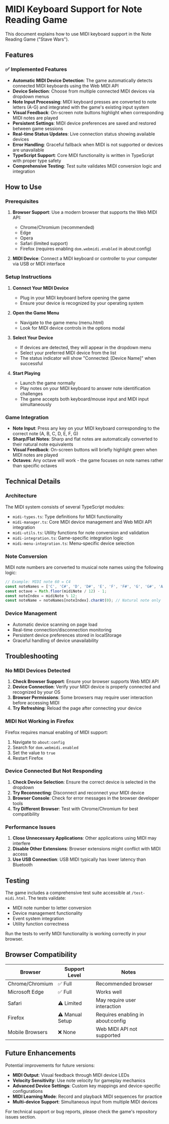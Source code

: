 # MIDI Keyboard Support for Note Reading Game

This document explains how to use MIDI keyboard support in the Note Reading Game ("Stave Wars").

## Features

### ✅ Implemented Features

- **Automatic MIDI Device Detection**: The game automatically detects connected MIDI keyboards using the Web MIDI API
- **Device Selection**: Choose from multiple connected MIDI devices via dropdown menus
- **Note Input Processing**: MIDI keyboard presses are converted to note letters (A-G) and integrated with the game's existing input system
- **Visual Feedback**: On-screen note buttons highlight when corresponding MIDI notes are played
- **Persistent Settings**: MIDI device preferences are saved and restored between game sessions
- **Real-time Status Updates**: Live connection status showing available devices
- **Error Handling**: Graceful fallback when MIDI is not supported or devices are unavailable
- **TypeScript Support**: Core MIDI functionality is written in TypeScript with proper type safety
- **Comprehensive Testing**: Test suite validates MIDI conversion logic and integration

## How to Use

### Prerequisites

1. **Browser Support**: Use a modern browser that supports the Web MIDI API:
   - Chrome/Chromium (recommended)
   - Edge
   - Opera
   - Safari (limited support)
   - Firefox (requires enabling `dom.webmidi.enabled` in about:config)

2. **MIDI Device**: Connect a MIDI keyboard or controller to your computer via USB or MIDI interface

### Setup Instructions

1. **Connect Your MIDI Device**
   - Plug in your MIDI keyboard before opening the game
   - Ensure your device is recognized by your operating system

2. **Open the Game Menu**
   - Navigate to the game menu (menu.html)
   - Look for MIDI device controls in the options modal

3. **Select Your Device**
   - If devices are detected, they will appear in the dropdown menu
   - Select your preferred MIDI device from the list
   - The status indicator will show "Connected: [Device Name]" when successful

4. **Start Playing**
   - Launch the game normally
   - Play notes on your MIDI keyboard to answer note identification challenges
   - The game accepts both keyboard/mouse input and MIDI input simultaneously

### Game Integration

- **Note Input**: Press any key on your MIDI keyboard corresponding to the correct note (A, B, C, D, E, F, G)
- **Sharp/Flat Notes**: Sharp and flat notes are automatically converted to their natural note equivalents
- **Visual Feedback**: On-screen buttons will briefly highlight green when MIDI notes are played
- **Octaves**: Any octave will work - the game focuses on note names rather than specific octaves

## Technical Details

### Architecture

The MIDI system consists of several TypeScript modules:

- `midi-types.ts`: Type definitions for MIDI functionality
- `midi-manager.ts`: Core MIDI device management and Web MIDI API integration
- `midi-utils.ts`: Utility functions for note conversion and validation
- `midi-integration.ts`: Game-specific integration logic
- `midi-menu-integration.ts`: Menu-specific device selection

### Note Conversion

MIDI note numbers are converted to musical note names using the following logic:

```typescript
// Example: MIDI note 60 = C4
const noteNames = ['C', 'C#', 'D', 'D#', 'E', 'F', 'F#', 'G', 'G#', 'A', 'A#', 'B'];
const octave = Math.floor(midiNote / 12) - 1;
const noteIndex = midiNote % 12;
const noteName = noteNames[noteIndex].charAt(0); // Natural note only
```

### Device Management

- Automatic device scanning on page load
- Real-time connection/disconnection monitoring
- Persistent device preferences stored in localStorage
- Graceful handling of device unavailability

## Troubleshooting

### No MIDI Devices Detected

1. **Check Browser Support**: Ensure your browser supports Web MIDI API
2. **Device Connection**: Verify your MIDI device is properly connected and recognized by your OS
3. **Browser Permissions**: Some browsers may require user interaction before accessing MIDI
4. **Try Refreshing**: Reload the page after connecting your device

### MIDI Not Working in Firefox

Firefox requires manual enabling of MIDI support:
1. Navigate to `about:config`
2. Search for `dom.webmidi.enabled`
3. Set the value to `true`
4. Restart Firefox

### Device Connected But Not Responding

1. **Check Device Selection**: Ensure the correct device is selected in the dropdown
2. **Try Reconnecting**: Disconnect and reconnect your MIDI device
3. **Browser Console**: Check for error messages in the browser developer tools
4. **Try Different Browser**: Test with Chrome/Chromium for best compatibility

### Performance Issues

1. **Close Unnecessary Applications**: Other applications using MIDI may interfere
2. **Disable Other Extensions**: Browser extensions might conflict with MIDI access
3. **Use USB Connection**: USB MIDI typically has lower latency than Bluetooth

## Testing

The game includes a comprehensive test suite accessible at `/test-midi.html`. The tests validate:

- MIDI note number to letter conversion
- Device management functionality  
- Event system integration
- Utility function correctness

Run the tests to verify MIDI functionality is working correctly in your browser.

## Browser Compatibility

| Browser | Support Level | Notes |
|---------|---------------|--------|
| Chrome/Chromium | ✅ Full | Recommended browser |
| Microsoft Edge | ✅ Full | Works well |
| Safari | ⚠️ Limited | May require user interaction |
| Firefox | ⚠️ Manual Setup | Requires enabling in about:config |
| Mobile Browsers | ❌ None | Web MIDI API not supported |

## Future Enhancements

Potential improvements for future versions:

- **MIDI Output**: Visual feedback through MIDI device LEDs
- **Velocity Sensitivity**: Use note velocity for gameplay mechanics  
- **Advanced Device Settings**: Custom key mappings and device-specific configurations
- **MIDI Learning Mode**: Record and playback MIDI sequences for practice
- **Multi-device Support**: Simultaneous input from multiple MIDI devices

For technical support or bug reports, please check the game's repository issues section.